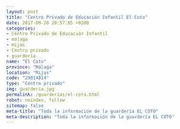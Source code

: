 ```yaml
---
layout: post
title: "Centro Privado de Educación Infantil El Coto"
date: 2017-09-20 20:57:05 +0200
categories:
- Centro Privado de Educación Infantil
- malaga
- mijas
- Centro privado
- guarderia
name: "El Coto"
province: "Málaga"
location: "Mijas"
code: "29014814"
type: "Centro privado"
img: guarderia.jpg
permalink: /guarderias/el-coto.html
robot: noindex, follow
sitemap: false
meta-title: "Toda la información de la guardería EL COTO"
meta-description: "Toda la información de la guardería EL COTO"
---
```

